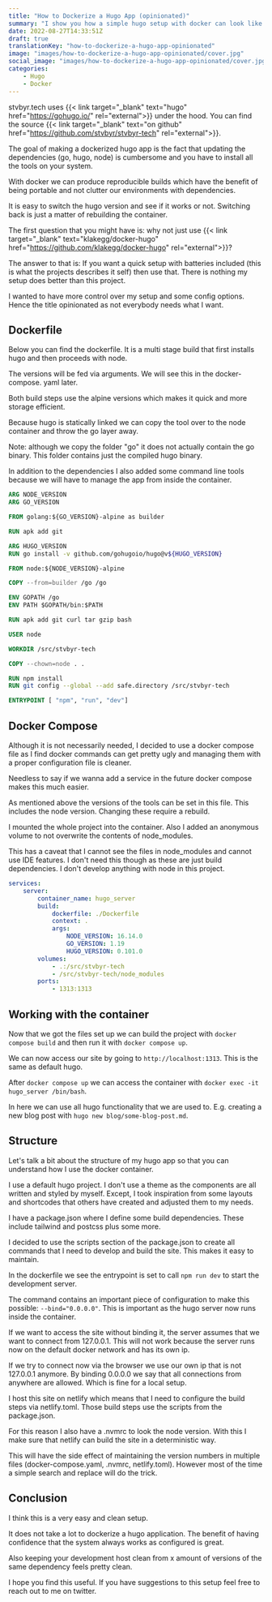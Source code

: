 ```yaml
---
title: "How to Dockerize a Hugo App (opinionated)"
summary: "I show you how a simple hugo setup with docker can look like based on my own website."
date: 2022-08-27T14:33:51Z
draft: true
translationKey: "how-to-dockerize-a-hugo-app-opinionated"
image: "images/how-to-dockerize-a-hugo-app-opinionated/cover.jpg"
social_image: "images/how-to-dockerize-a-hugo-app-opinionated/cover.jpg"
categories: 
    - Hugo
    - Docker
---
```


stvbyr.tech uses {{< link target="_blank" text="hugo" href="https://gohugo.io/" rel="external">}} under the hood. You can find the source {{< link target="_blank" text="on github" href="https://github.com/stvbyr/stvbyr-tech" rel="external">}}.

The goal of making a dockerized hugo app is the fact that updating the dependencies (go, hugo, node) is cumbersome and you have to install all the tools on your system.

With docker we can produce reproducible builds which have the benefit of being portable and not clutter our environments with dependencies.

It is easy to switch the hugo version and see if it works or not. Switching back is just a matter of rebuilding the container.

The first question that you might have is: why not just use {{< link target="_blank" text="klakegg/docker-hugo" href="https://github.com/klakegg/docker-hugo" rel="external">}}?

The answer to that is: If you want a quick setup with batteries included (this is what the projects describes it self) then use that. There is nothing my setup does better than this project.

I wanted to have more control over my setup and some config options. Hence the title opinionated as not everybody needs what I want.

## Dockerfile

Below you can find the dockerfile. It is a multi stage build that first installs hugo and then proceeds with node.

The versions will be fed via arguments. We will see this in the docker-compose.
yaml later.

Both build steps use the alpine versions which makes it quick and more storage efficient.

Because hugo is statically linked we can copy the tool over to the node container and throw the go layer away.

Note: although we copy the folder "go" it does not actually contain the go binary. This folder contains just the compiled hugo binary.

In addition to the dependencies I also added some command line tools because we will have to manage the app from inside the container.

```dockerfile
ARG NODE_VERSION
ARG GO_VERSION

FROM golang:${GO_VERSION}-alpine as builder

RUN apk add git 

ARG HUGO_VERSION
RUN go install -v github.com/gohugoio/hugo@v${HUGO_VERSION}

FROM node:${NODE_VERSION}-alpine

COPY --from=builder /go /go

ENV GOPATH /go
ENV PATH $GOPATH/bin:$PATH

RUN apk add git curl tar gzip bash

USER node

WORKDIR /src/stvbyr-tech

COPY --chown=node . .

RUN npm install
RUN git config --global --add safe.directory /src/stvbyr-tech

ENTRYPOINT [ "npm", "run", "dev"]
```

## Docker Compose

Although it is not necessarily needed, I decided to use a docker compose file as I find docker commands can get pretty ugly and managing them with a proper configuration file is cleaner.

Needless to say if we wanna add a service in the future docker compose makes this much easier.

As mentioned above the versions of the tools can be set in this file. This includes the node version. Changing these require a rebuild.

I mounted the whole project into the container. Also I added an anonymous volume to not overwrite the contents of node_modules.

This has a caveat that I cannot see the files in node_modules and cannot use IDE features. I don't need this though as these are just build dependencies. I don't develop anything with node in this project.

```yaml
services:
    server:
        container_name: hugo_server
        build:
            dockerfile: ./Dockerfile
            context: .
            args:
                NODE_VERSION: 16.14.0
                GO_VERSION: 1.19
                HUGO_VERSION: 0.101.0
        volumes:
            - .:/src/stvbyr-tech
            - /src/stvbyr-tech/node_modules
        ports:
            - 1313:1313
```

## Working with the container

Now that we got the files set up we can build the project with `docker compose build` and then run it with `docker compose up`.

We can now access our site by going to `http://localhost:1313`. This is the same as default hugo.

After `docker compose up` we can access the container with `docker exec -it hugo_server /bin/bash`.

In here we can use all hugo functionality that we are used to. E.g. creating a new blog post with `hugo new blog/some-blog-post.md`.

## Structure

Let's talk a bit about the structure of my hugo app so that you can understand how I use the docker container.

I use a default hugo project. I don't use a theme as the components are all written and styled by myself. Except, I took inspiration from some layouts and shortcodes that others have created and adjusted them to my needs.

I have a package.json where I define some build dependencies. These include tailwind and postcss plus some more.

I decided to use the scripts section of the package.json to create all commands that I need to develop and build the site. This makes it easy to maintain.

In the dockerfile we see the entrypoint is set to call `npm run dev` to start the development server.

The command contains an important piece of configuration to make this possible: `--bind="0.0.0.0"`. This is important as the hugo server now runs inside the container.

If we want to access the site without binding it, the server assumes that we want to connect from 127.0.0.1. This will not work because the server runs now on the default docker network and has its own ip.

If we try to connect now via the browser we use our own ip that is not 127.0.0.1 anymore. By binding 0.0.0.0 we say that all connections from anywhere are allowed. Which is fine for a local setup.

I host this site on netlify which means that I need to configure the build steps via netlify.toml. Those build steps use the scripts from the package.json.

For this reason I also have a .nvmrc to look the node version. With this I make sure that netlify can build the site in a deterministic way.

This will have the side effect of maintaining the version numbers in multiple files (docker-compose.yaml, .nvmrc, netlify.toml). However most of the time a simple search and replace will do the trick.

## Conclusion

I think this is a very easy and clean setup.

It does not take a lot to dockerize a hugo application. The benefit of having confidence that the system always works as configured is great.

Also keeping your development host clean from x amount of versions of the same dependency feels pretty clean.

I hope you find this useful. If you have suggestions to this setup feel free to reach out to me on twitter.
